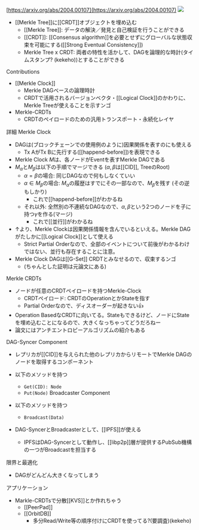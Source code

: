 [https://arxiv.org/abs/2004.00107](https://arxiv.org/abs/2004.00107)
![](https://www.youtube.com/watch?v=XGehT8tNuWw)


- [[Merkle Tree]]に[[CRDT]]オブジェクトを埋め込む
	- [[Merkle Tree]]: データの解決／発見と自己検証を行うことができる
	- [[CRDT]]: [[Consensus algorithm]]を必要とせずにグローバルな状態収束を可能にする([[Strong Eventual Consistency]])
	- Merkle Tree x CRDT: 両者の特性を活かして、DAGを論理的な時計(タイムスタンプ? (kekeho))とすることができる

Contributions
- [[Merkle Clock]]
	- Merkle DAGベースの論理時計
	- CRDTで活用されるバージョンベクタ・[[Logical Clock]]のかわりに、Merkle Treeが使えることを示すンゴ
- Merkle-CRDTs
	- CRDTのペイロードのための汎用トランスポート・永続化レイヤ

詳細
Merkle Clock
- DAGは(ブロックチェーンでの使用例のように)因果関係を表すのにも使える
	- Tx AがTx Bに先行する([[happend-before]])を表現できる
- Merkle Clock $M$は、各ノードがEventを表すMerkle DAGである
- $M_{\alpha}$と$M_{\beta}$は以下の手順でマージできる ($\alpha, \beta$は[[CID]], TreeのRoot)
	- $\alpha = \beta$の場合: 同じDAGなので何もしなくていい
	- $\alpha \in M_{\beta}$の場合: $M_\alpha$の履歴はすでにその一部なので、$M_\beta$を残す (その逆もしかり)
		- これで[[happend-before]]がわかるね
	- それ以外: 全然別の不連続なDAGなので、$\alpha, \beta$という2つのノードを子に持つ$\gamma$を作る(マージ)
		- これで[[並行]]がわかるね
- ↑より、Merkle Clockは因果関係情報を含んでいるといえる。Merkle DAGがたしかに[[Logical Clock]]として使える
	- Strict Partial Orderなので、全部のイベントについて前後がわかるわけではない、並行も存在することに注意。
- Merkle Clock DAGは[[G-Set]] CRDTとみなせるので、収束するンゴ
	- (ちゃんとした証明は元論文にある)

Merkle CRDTs
- ノードが任意のCRDTペイロードを持つMerkle-Clock
	- CRDTペイロード: CRDTのOperationとかStateを指す
	- Partial Orderなので、ディスオーダーが起きない👍
- Operation BasedなCRDTに向いてる。Stateもできるけど、ノードにStateを埋め込むことになるので、大きくなっちゃってどうだろねー
- 論文にはアンチエントロピーアルゴリズムの紹介もある

DAG-Syncer Component
- レプリカが[[CID]]を与えられた他のレプリカからリモートでMerkle DAGのノードを取得するコンポーネント
- 以下のメソッドを持つ
	- `Get(CID): Node`
	- `Put(Node)`
Broadcaster Component
- 以下のメソッドを持つ
	- `Broadcast(Data)`

- DAG-SyncerとBroadcasterとして、[[IPFS]]が使える
	- IPFSはDAG-Syncerとして動作し、[[libp2p]]層が提供するPubSub機構の一つがBroadcastを担当する

限界と最適化
- DAGがどんどん大きくなってしまう


アプリケーション
- Markle-CRDTsで分散[[KVS]]とか作れちゃう
	- [[PeerPad]]
	- [[OrbitDB]]
		- 多分Read/Write等の順序付けにCRDTを使ってる?(要調査)(kekeho)
